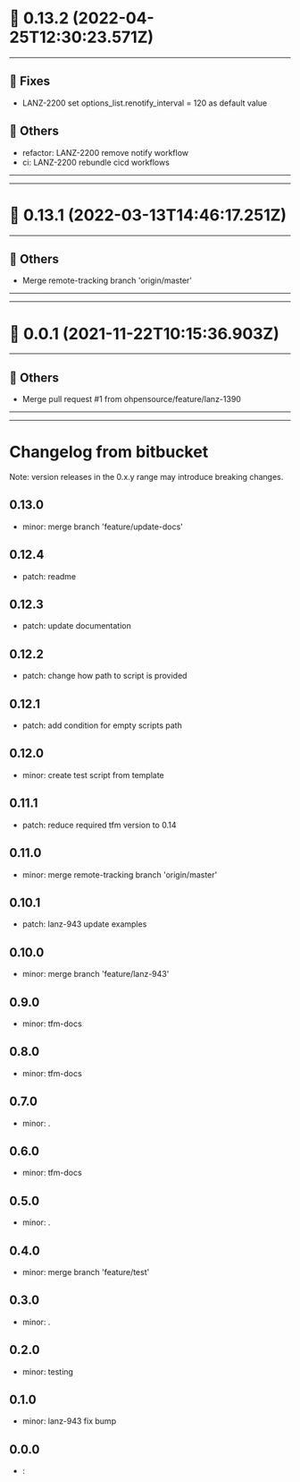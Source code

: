 # :confetti_ball: 0.13.2 (2022-04-25T12:30:23.571Z)
- - -
## :bug: Fixes
* LANZ-2200 set options_list.renotify_interval = 120 as default value
## :newspaper: Others
* refactor: LANZ-2200 remove notify workflow
* ci: LANZ-2200 rebundle cicd workflows
- - -
- - -
# :confetti_ball: 0.13.1 (2022-03-13T14:46:17.251Z)
- - -
## :newspaper: Others
* Merge remote-tracking branch 'origin/master'
- - -
- - -
# :confetti_ball: 0.0.1 (2021-11-22T10:15:36.903Z)
- - -
## :newspaper: Others
* Merge pull request #1 from ohpensource/feature/lanz-1390
- - -
- - -

# Changelog from bitbucket
Note: version releases in the 0.x.y range may introduce breaking changes.

## 0.13.0

- minor: merge branch 'feature/update-docs'

## 0.12.4

- patch:  readme

## 0.12.3

- patch:  update documentation 

## 0.12.2

- patch:  change how path to script is provided

## 0.12.1

- patch:  add condition for empty scripts path

## 0.12.0

- minor:  create test script from template

## 0.11.1

- patch:  reduce required tfm version to 0.14

## 0.11.0

- minor: merge remote-tracking branch 'origin/master'

## 0.10.1

- patch: lanz-943  update examples

## 0.10.0

- minor: merge branch 'feature/lanz-943'

## 0.9.0

- minor: tfm-docs

## 0.8.0

- minor: tfm-docs

## 0.7.0

- minor: .

## 0.6.0

- minor: tfm-docs

## 0.5.0

- minor: .

## 0.4.0

- minor: merge branch 'feature/test'

## 0.3.0

- minor: .

## 0.2.0

- minor: testing

## 0.1.0

- minor: lanz-943 fix bump

## 0.0.0

- : 
